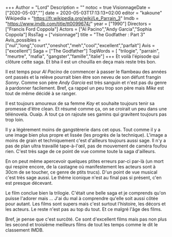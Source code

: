 +++
Author = "Lord"
Description = ""
notoc = true
VisionnageDate = ["2020-05-03",""]
date = 2020-05-03T17:13:13+02:00
editor = "kakoune"
Wikipedia = "https://fr.wikipedia.org/wiki/Le_Parrain_3"
Imdb = "https://www.imdb.com/title/tt0099674/"
year = ["1990"]
Directors = ["Francis Ford Coppola"]
Actors = ["Al Pacino","Andy Garcia","Sophia Coppola"]
RssTag = ["visionnage"]
title = "The Godfather : Part 3"
Avis_possibles = ["nul","long","court","oneshot","meh","cool","excellent","parfait"]
Avis = ["excellent"] 
Saga = ["The Godfather"]
TopWords = [  "trilogie", "parrain", "meurtre", "mafia", "gangster","famille","italie"]
+++
Et voilà l'épisode qui clôture cette saga.
Et bha il est un chouilla en deça mais reste très bon.

Il est temps pour *Al Pacino* de commencer à passer le flambeau des années ont passés et la relève pourrait bien être son neveu de son défunt frangin *Sonny*.
Comme son père *Andy Garcia* est très sanguin et n'est pas du genre à pardonner facilement.
Bref, ça rappel un peu trop son père mais *Mike* est tout de même décidé à se ranger.

Il est toujours amoureux de sa femme *Kay* et souhaite toujours tenir sa promesse d'être clean.
Et résumé comme ça, on se croirait un peu dans une télénovela.
Ouaip.
À tout ça on rajoute ses gamins qui gravitent toujours pas trop loin.

Il y a légèrement moins de gangstèrerie dans cet opus.
Tout comme il y a une image bien plus propre et lissée (les progrès de la technique).
L'image a moins de grain et techniquement c'est d'ailleurs toujours aussi sage.
Il n'y a pas de plan ultra travaillé tape-à-l'œil, pas de mouvement de caméra foufou rien.
C'est très sage de ce point de vue comme toute la saga d'ailleurs.

En on peut même apercevoir quelques ptites erreurs par-ci par-là (un mort qui respire encore, de la castagne où manifestement les acteurs sont à 30cm de se toucher, ce genre de ptits trucs).
D'un point de vue musical c'est très sage aussi.
Le thême iconique n'est au final pas si présent, c'en est presque décevant.

Le film conclue bien la trilogie.
C'était une belle saga et je comprends qu'on puisse l'adorer mais …
J'ai du mal à comprendre qu'elle soit aussi côtée pour autant.
Les films sont supers mais c'est surtout l'histoire, les décors et les acteurs.
Le reste n'est pas au top du tout.
Et ce malgré l'âge des films.

Bref, je pense que c'est surcôté.
Ce sont d'excellent films mais pas non plus les second et troisième meilleurs films de tout les temps comme le dit le classement IMDB.
